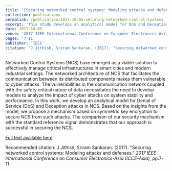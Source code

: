 ```yaml
---
title: "[Securing networked control systems: Modeling attacks and defenses](https://ieeexplore.ieee.org/abstract/document/8309317)"
collection: publications
permalink: /publication/2017-10-05-securing-networked-control-systems
excerpt: 'This study develops an analytical model for DoS and Deception attacks in NCS, proposing a symmetric key encryption based mechanism for securing NCS from such attacks.'
date: 2017-10-05
venue: '2017 IEEE International Conference on Consumer Electronics-Asia (ICCE-Asia)'
pages: '7-11'
publisher: 'IEEE'
citation: 'J Jithish, Sriram Sankaran. (2017). "Securing networked control systems: Modeling attacks and defenses." <i>2017 IEEE International Conference on Consumer Electronics-Asia (ICCE-Asia)</i>, pp.7-11.'
---
```


Networked Control Systems (NCS) have emerged as a viable solution to effectively manage critical infrastructures in smart cities and modern industrial settings. The networked architecture of NCS that facilitates the communication between its distributed components makes them vulnerable to cyber attacks. The vulnerabilities in the communication network coupled with the safety critical nature of data necessitates the need to develop models to analyze the impact of cyber attacks on system stability and performance. In this work, we develop an analytical model for Denial of Service (DoS) and Deception attacks in NCS. Based on the insights from the model, we propose a mechanism based on symmetric key encryption to secure NCS from such attacks. The comparison of our security mechanism with the standard reference signal demonstrates that our approach is successful in securing the NCS.

[Full text available here](https://ieeexplore.ieee.org/abstract/document/8309317)

Recommended citation: J Jithish, Sriram Sankaran. (2017). "Securing networked control systems: Modeling attacks and defenses." <i>2017 IEEE International Conference on Consumer Electronics-Asia (ICCE-Asia)</i>, pp.7-11.
